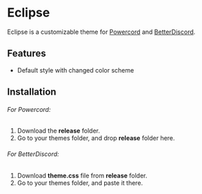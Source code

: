 # Eclipse
Eclipse is a customizable theme for [Powercord](https://github.com/powercord-org/powercord) and [BetterDiscord](https://github.com/rauenzi/BetterDiscordApp).

## Features
- Default style with changed color scheme

## Installation
###### For Powercord:
1) Download the **release** folder.
2) Go to your themes folder, and drop **release** folder here.

###### For BetterDiscord:
1) Download **theme.css** file from **release** folder.
2) Go to your themes folder, and paste it there.
